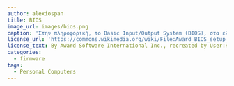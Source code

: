 ```yaml
---
author: alexiospan		
title: BIOS
image_url: images/bios.png
caption: 'Στην πληροφορική, το Basic Input/Output System (BIOS), στα ελληνικά Βασικό Σύστημα Εισόδου/Εξόδου, γνωστό και ως το «BIOS του συστήματος» (System BIOS), είναι ένα συμβατικό πρότυπο που προσδιορίζει το λογισμικό διεπαφής για IBM συμβατούς υπολογιστές. '
license_url: 'https://commons.wikimedia.org/wiki/File:Award_BIOS_setup_utility.png '
license_text: By Award Software International Inc., recreated by User:Kephir [Public domain], via Wikimedia Commons
categories:
  - firmware
tags:
  - Personal Computers
---
```

